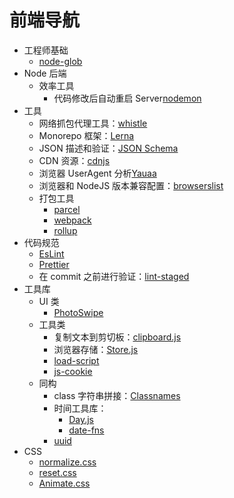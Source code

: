 # 前端导航

- 工程师基础
  - [node-glob](https://github.com/isaacs/node-glob)
- Node 后端
  - 效率工具
    - 代码修改后自动重启 Server[nodemon](https://nodemon.io/)
- 工具
  - 网络抓包代理工具：[whistle](https://wproxy.org/whistle/)
  - Monorepo 框架：[Lerna](https://lerna.js.org/)
  - JSON 描述和验证：[JSON Schema](https://json-schema.org/)
  - CDN 资源：[cdnjs](https://cdnjs.com/)
  - 浏览器 UserAgent 分析[Yauaa](https://yauaa.basjes.nl/)
  - 浏览器和 NodeJS 版本兼容配置：[browserslist](https://github.com/browserslist/browserslist)
  - 打包工具
    - [parcel](https://parceljs.org/)
    - [webpack](https://webpack.github.io/)
    - [rollup](https://rollupjs.org/guide/en/)
- 代码规范
  - [EsLint](https://eslint.org/)
  - [Prettier](https://prettier.io/)
  - 在 commit 之前进行验证：[lint-staged](https://github.com/okonet/lint-staged)
- 工具库
  - UI 类
    - [PhotoSwipe](https://photoswipe.com/)
  - 工具类
    - 复制文本到剪切板：[clipboard.js](https://clipboardjs.com/)
    - 浏览器存储：[Store.js](https://github.com/marcuswestin/store.js)
    - [load-script](https://github.com/eldargab/load-script)
    - [js-cookie](https://github.com/js-cookie/js-cookie)
  - 同构
    - class 字符串拼接：[Classnames](https://jedwatson.github.io/classnames/)
    - 时间工具库：
      - [Day.js](https://day.js.org/)
      - [date-fns](https://date-fns.org/)
    - [uuid](https://github.com/uuidjs/uuid)
- CSS
  - [normalize.css](http://necolas.github.io/normalize.css/)
  - [reset.css](https://meyerweb.com/eric/tools/css/reset/)
  - [Animate.css](https://animate.style/)
